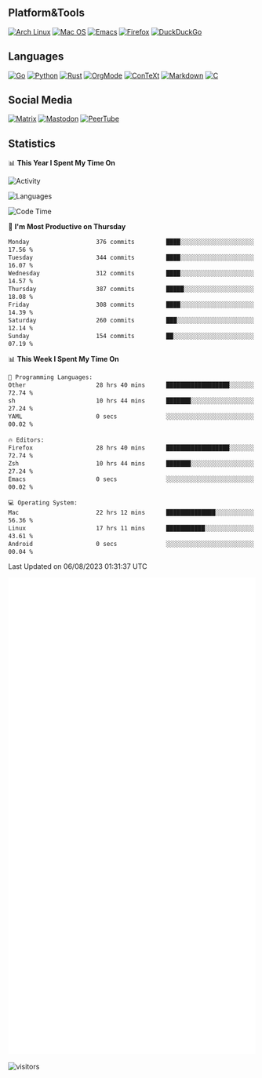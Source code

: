 ## Platform&Tools

[![Arch Linux](https://img.shields.io/badge/ArchLinux-1793D1?logo=arch-linux&logoColor=fff&style=flat-square)](https://archlinux.org/)
[![Mac OS](https://img.shields.io/badge/MacOS-000000?style=flat-square&logo=macos&logoColor=F0F0F0)](https://www.apple.com/macos/)
[![Emacs](https://img.shields.io/badge/Emacs-%237F5AB6.svg?&style=flat-square&logo=gnu-emacs&logoColor=white)](https://www.gnu.org/software/emacs/)
[![Firefox](https://img.shields.io/badge/Firefox-FF7139?style=flat-square&logo=Firefox-Browser&logoColor=white)](https://firefox.com/)
[![DuckDuckGo](https://img.shields.io/badge/DuckDuckGo-DE5833?style=flat-square&logo=DuckDuckGo&logoColor=white)](https://duckduckgo.com/)

## Languages

[![Go](https://img.shields.io/badge/Golang-%2300ADD8.svg?style=flat-square&logo=go&logoColor=white)](https://golang.org/)
[![Python](https://img.shields.io/badge/Python-3670A0?style=flat-square&logo=python&logoColor=ffdd54)](https://www.python.org/)
[![Rust](https://img.shields.io/badge/Rust-%23000000.svg?style=flat-square&logo=rust&logoColor=white)](https://www.rust-lang.org/)
[![OrgMode](https://img.shields.io/badge/OrgMode-%23000000.svg?style=flat-square&logo=org&logoColor=white)](https://orgmode.org/)
[![ConTeXt](https://img.shields.io/badge/ConTeXt-%23008080.svg?style=flat-square&logo=latex&logoColor=white)](https://contextgarden.net/)
[![Markdown](https://img.shields.io/badge/MarkDown-%23000000.svg?style=flat-square&logo=markdown&logoColor=white)](https://daringfireball.net/projects/markdown/)
[![C](https://img.shields.io/badge/C-%2300599C.svg?style=flat-square&logo=c&logoColor=white)](https://www.iso.org/standard/74528.html)

## Social Media
<!--[![Telegram](https://img.shields.io/badge/SteamedFish-2CA5E0?style=social&logo=telegram&logoColor=white)](https://t.me/SteamedFish)-->

[![Matrix](https://img.shields.io/badge/SteamedFish-2CA5E0?style=social&logo=matrix&logoColor=black)](https://matrix.to/#/@i:steamedfish.org)
[![Mastodon](https://img.shields.io/mastodon/follow/109596467238113271?domain=https%3A%2F%2Fmastodon.steamedfish.org%2F&style=social)](https://steamedfish.org/@SteamedFish)
[![PeerTube](https://img.shields.io/badge/PeerTube-23000000.svg?logo=peertube&style=social)](https://peertube.steamedfish.org/)

## Statistics


📊 **This Year I Spent My Time On** 

![Activity](https://wakatime.com/share/@SteamedFish/7529f30a-f1b7-40a4-8d09-e6d855cb7a13.png)

![Languages](https://wakatime.com/share/@SteamedFish/1c5e5366-0e9e-40d8-ac85-d630f61b69c6.svg)

<!--START_SECTION:waka-->
![Code Time](http://img.shields.io/badge/Code%20Time-2%2C628%20hrs%2047%20mins-blue)

📅 **I'm Most Productive on Thursday** 

```text
Monday                   376 commits         ████░░░░░░░░░░░░░░░░░░░░░   17.56 % 
Tuesday                  344 commits         ████░░░░░░░░░░░░░░░░░░░░░   16.07 % 
Wednesday                312 commits         ████░░░░░░░░░░░░░░░░░░░░░   14.57 % 
Thursday                 387 commits         █████░░░░░░░░░░░░░░░░░░░░   18.08 % 
Friday                   308 commits         ████░░░░░░░░░░░░░░░░░░░░░   14.39 % 
Saturday                 260 commits         ███░░░░░░░░░░░░░░░░░░░░░░   12.14 % 
Sunday                   154 commits         ██░░░░░░░░░░░░░░░░░░░░░░░   07.19 % 
```


📊 **This Week I Spent My Time On** 

```text
💬 Programming Languages: 
Other                    28 hrs 40 mins      ██████████████████░░░░░░░   72.74 % 
sh                       10 hrs 44 mins      ███████░░░░░░░░░░░░░░░░░░   27.24 % 
YAML                     0 secs              ░░░░░░░░░░░░░░░░░░░░░░░░░   00.02 % 

🔥 Editors: 
Firefox                  28 hrs 40 mins      ██████████████████░░░░░░░   72.74 % 
Zsh                      10 hrs 44 mins      ███████░░░░░░░░░░░░░░░░░░   27.24 % 
Emacs                    0 secs              ░░░░░░░░░░░░░░░░░░░░░░░░░   00.02 % 

💻 Operating System: 
Mac                      22 hrs 12 mins      ██████████████░░░░░░░░░░░   56.36 % 
Linux                    17 hrs 11 mins      ███████████░░░░░░░░░░░░░░   43.61 % 
Android                  0 secs              ░░░░░░░░░░░░░░░░░░░░░░░░░   00.04 % 
```


 Last Updated on 06/08/2023 01:31:37 UTC
<!--END_SECTION:waka-->


![Metrics](https://github.com/SteamedFish/SteamedFish/blob/master/github-metrics.svg)


![visitors](https://visitor-badge.laobi.icu/badge?page_id=SteamedFish.SteamedFish)
